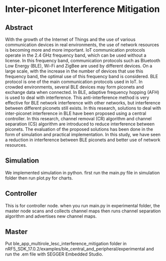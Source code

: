 # Inter-piconet Interference Mitigation

## Abstract

With the growth of the Internet of Things and the use of various communication devices in real environments, the use of network resources is becoming more and more important. IoT communication protocols operate in the 2.4 GHz frequency band, which can be used without a license. In this frequency band, communication protocols such as Bluetooth Low Energy (BLE), Wi-Fi and ZigBee are used by different devices. On a large scale, with the increase in the number of devices that use this frequency band, the optimal use of this frequency band is considered. BLE protocol is one of the main communication protocols used in IoT. In crowded environments, several BLE devices may form piconets and exchange data when connected. In BLE, adaptive frequency hopping (AFH) is used to deal with interference. This anti-interference method is very effective for BLE network interference with other networks, but interference between different piconets still exists. In this research, solutions to deal with inter-piconet interference in BLE have been proposed using a central controller. In this research, channel removal (CR) algorithm and channel separation (CS) algorithm are introduced to reduce interference between piconets. The evaluation of the proposed solutions has been done in the form of simulation and practical implementation. In this study, we have seen a reduction in interference between BLE piconets and better use of network resources.

## Simulation

We implemented simulation in python. first run the main.py file in simulation folder then run plot.py for charts.

## Controller

This is for controller node. when you run main.py in experimental folder, the master node scans and collects channel maps then runs channel separation algorithm and advertises new channel maps.

## Master

Put ble_app_multirole_lesc_interference_mitigation folder in nRF5_SDK_17.0.2/examples/ble_central_and_peripheral/experimental and run the .em file with SEGGER Embedded Studio.